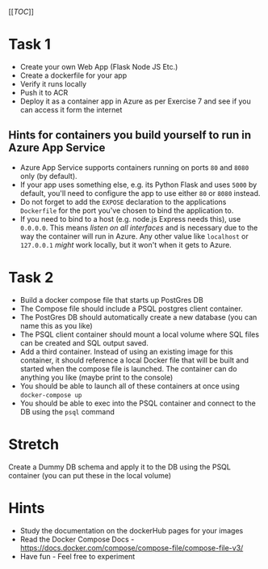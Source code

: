 [[_TOC_]]

# Task 1
* Create your own Web App (Flask Node JS Etc.)
* Create a dockerfile for your app
* Verify it runs locally
* Push it to ACR
* Deploy it as a container app in Azure as per Exercise 7 and see if you can access it form the internet

## Hints for containers you build yourself to run in Azure App Service
* Azure App Service supports containers running on ports `80` and `8080` only (by default).
* If your app uses something else, e.g. its Python Flask and uses `5000` by default, you'll need to configure the app to use either `80` or `8080` instead.
* Do not forget to add the `EXPOSE` declaration to the applications `Dockerfile` for the port you've chosen to bind the application to.
* If you need to bind to a host (e.g. node.js Express needs this), use `0.0.0.0`. This means _listen on all interfaces_ and is necessary due to the way the container will run in Azure. Any other value like `localhost` or `127.0.0.1` _might_ work locally, but it won't when it gets to Azure.


# Task 2

* Build a docker compose file that starts up PostGres DB
* The Compose file should include a PSQL postgres client container. 
* The PostGres DB should automatically create a new database (you can name this as you like)
* The PSQL client container should mount a local volume where SQL files can be created and SQL output saved.
* Add a third container. Instead of using an existing image for this container, it should reference a local Docker file that will be built and started when the compose file is launched. The container can do anything you like (maybe print to the console)
* You should be able to launch all of these containers at once using `docker-compose up`
* You should be able to exec into the PSQL container and connect to the DB using the `psql` command

# Stretch
Create a Dummy DB schema and apply it to the DB using the PSQL container (you can put these in the local volume)

# Hints

* Study the documentation on the dockerHub pages for your images
* Read the Docker Compose Docs - https://docs.docker.com/compose/compose-file/compose-file-v3/
* Have fun - Feel free to experiment
